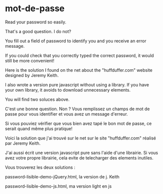 mot-de-passe
============

Read your password so easily.

That's a good question. I do not? 

You fill out a field of password to identify you and you receive an error message. 

If you could check that you correctly typed the correct password, it would still be more convenient! 

Here is the solution I found on the net about the "huffduffer.com" website designed by Jeremy Keith. 

I also wrote a version pure javascript without using a library. If you have your own library, it avoids to download unnecessary elements. 

You will find two soluces above.

C'est une bonne question. Non ? 
Vous remplissez un champs de mot de passe pour vous identifier et vous avez un message d'erreur. 

Si vous pouviez vérifier que vous bien avez tapé le bon mot de passe, ce serait quand même plus pratique! 

Voici la solution que j'ai trouvé sur le net sur le site "huffduffer.com" réalisé par Jeremy Keith. 

J'ai aussi écrit une version javascript pure sans l'aide d'une librairie. Si vous avez votre propre librairie, cela evite de telecharger des elements inutiles.

Vous trouverez les deux solutions :

password-lisible-demo-jQuery.html, la version de j. Keith

password-lisible-demo-js.html, ma version light en js 


